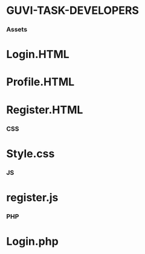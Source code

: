 # GUVI-TASK-DEVELOPERS
### Assets
   # Login.HTML
   # Profile.HTML
   # Register.HTML
### CSS
# Style.css
### JS
# register.js
### PHP
#  Login.php
